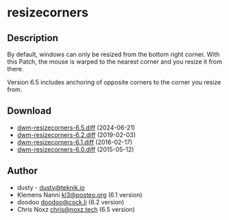 resizecorners
=============

Description
-----------
By default, windows can only be resized from the bottom right corner. With this Patch, the
mouse is warped to the nearest corner and you resize it from there.

Version 6.5 includes anchoring of opposite corners to the corner you resize
from.

Download
--------
* [dwm-resizecorners-6.5.diff](dwm-resizecorners-6.5.diff) (2024-06-21)
* [dwm-resizecorners-6.2.diff](dwm-resizecorners-6.2.diff) (2019-02-03)
* [dwm-resizecorners-6.1.diff](dwm-resizecorners-6.1.diff) (2016-02-17)
* [dwm-resizecorners-6.0.diff](dwm-resizecorners-6.0.diff) (2015-05-12)

Author
------
* dusty - <dusty@teknik.io>
* Klemens Nanni <kl3@posteo.org> (6.1 version)
* doodoo <doodoo@cock.li>        (6.2 version)
* Chris Noxz <chris@noxz.tech>   (6.5 version)
